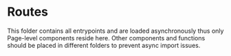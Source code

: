 # Routes

This folder contains all entrypoints and are loaded asynchronously thus only Page-level components reside here. Other components and functions should be placed in different folders to prevent async import issues.
